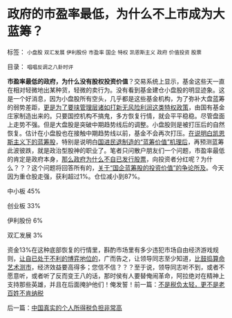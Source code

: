 # 政府的市盈率最低，为什么不上市成为大蓝筹？

标签： `小盘股` `双汇发展` `伊利股份` `市盈率` `国企` `特权` `凯恩斯主义` `政府` `价值投资` `股票` 

目录： `唱唱反调之八卦时评`

**市盈率最低的政府，为什么没有股权投资价值**？交易系统上显示，基金这些天一直在相对轻微地出某种货，轻微的卖行为。没有看到基金建仓小盘股的明显迹象。这是一个好消息，因为小盘股所有空头，几乎都是这些基金机构，为了弥补大盘蓝筹的弱势差距，[更是为了要挟管理层诸如打新无风险利润这类特权政策](../../../2012/1/30/新股改革从取缔“机构无风险垄断暴利特权”入手.md)，由国有基金庄家制造出来的。只要国控机构不搞鬼，多方恢复行情，就会平平稳稳。尽管盘面上走势不强。但是大盘股是突破中期趋势线后的调整。小盘股则是被打压后的自然恢复。估计在小盘股也在接触中期趋势线以前，基金不会再次打压。[在说明白凯恩斯主义下的蓝筹股](../../../2012/1/10/高市盈率是被特权侵犯的“生理反应”；.md)，特别是说明白[国进民退制造的“蓝筹价值”机理后](../../../2012/1/9/凯恩斯主义对市盈率的影响，理解国进民退.md)，再预测蓝筹此波彼跌，就是政治型股神的职业了。笔者只问散户朋友们一个问题，市盈率最低的肯定是政府本身，[那么政府为什么不自已发行股票](../../../2008/1/12/张五常教授极端无知的错误：把县政府打包上市.md)，向投资者分红呢？为什么？？？这个问题将回答所有的，[关于“国企蓝筹股的投资价值”的争论所及](../../../2012/1/12/股市中的民主机制，西方基金和东方机构化.md)。今天因为重仓股走强，获利超过1%。仓位减小到87%。

中小板 45%

创业板 33%

伊利股份 6%

双汇发展 3%

资金13%在这种底部恢复的行情里，斟酌市场里有多少违犯市场自由经济游戏规则，[让自已处于不利的博弈地位的](../../../2012/1/7/“选择命运盒子的技术”和“打破命运盒子的科学”.md)，广而告之，让领导同志至少知道，[比鼓捣算命艺术测市](../../../2011/12/19/道德股神“唱衰股民”为虎作伥掩盖了政策釜底抽薪.md)，经济效益要高得多；您信不信？？？至于说，领导同志听不到，或者不愿意听，或者听了反而变王八的话，那时侯有人要替俺闹革命，阿拉绝对在精神上支持那些英雄，并且在后面掩护他们！俺发誓！前一篇：[不是税负太轻，更不是老百姓不肯纳税](../../../2012/2/6/不是税负太轻，更不是老百姓不肯纳税.md)

后一篇：[中国真实的个人所得税负担非常高](../../../2012/2/7/中国真实的个人所得税负担非常高.md)